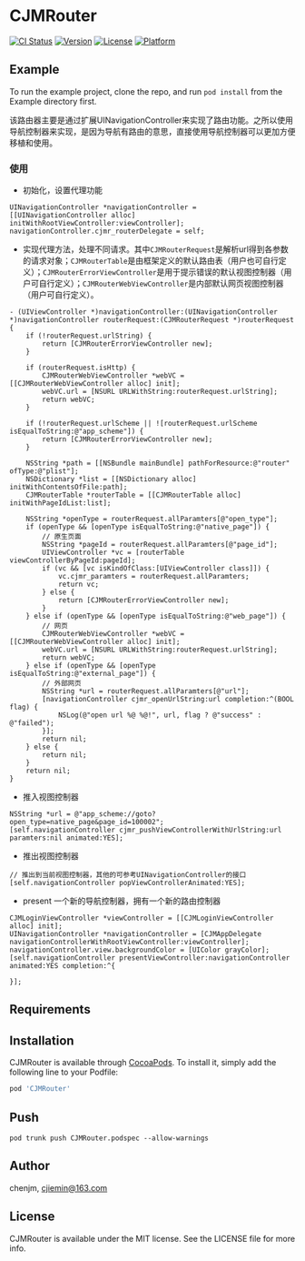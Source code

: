 # CJMRouter

[![CI Status](https://img.shields.io/travis/chenjm/CJMRouter.svg?style=flat)](https://travis-ci.org/chenjm/CJMRouter)
[![Version](https://img.shields.io/cocoapods/v/CJMRouter.svg?style=flat)](https://cocoapods.org/pods/CJMRouter)
[![License](https://img.shields.io/cocoapods/l/CJMRouter.svg?style=flat)](https://cocoapods.org/pods/CJMRouter)
[![Platform](https://img.shields.io/cocoapods/p/CJMRouter.svg?style=flat)](https://cocoapods.org/pods/CJMRouter)

## Example

To run the example project, clone the repo, and run `pod install` from the Example directory first.

该路由器主要是通过扩展UINavigationController来实现了路由功能。之所以使用导航控制器来实现，是因为导航有路由的意思，直接使用导航控制器可以更加方便移植和使用。

### 使用

- 初始化，设置代理功能

```objc
UINavigationController *navigationController = [[UINavigationController alloc] initWithRootViewController:viewController];
navigationController.cjmr_routerDelegate = self;
```

- 实现代理方法，处理不同请求。其中`CJMRouterRequest`是解析url得到各参数的请求对象；`CJMRouterTable`是由框架定义的默认路由表（用户也可自行定义）；`CJMRouterErrorViewController`是用于提示错误的默认视图控制器（用户可自行定义）；`CJMRouterWebViewController`是内部默认网页视图控制器（用户可自行定义）。

```objc
- (UIViewController *)navigationController:(UINavigationController *)navigationController routerRequest:(CJMRouterRequest *)routerRequest {
    if (!routerRequest.urlString) {
        return [CJMRouterErrorViewController new];
    }
        
    if (routerRequest.isHttp) {
        CJMRouterWebViewController *webVC = [[CJMRouterWebViewController alloc] init];
        webVC.url = [NSURL URLWithString:routerRequest.urlString];
        return webVC;
    }

    if (!routerRequest.urlScheme || ![routerRequest.urlScheme isEqualToString:@"app_scheme"]) {
        return [CJMRouterErrorViewController new];
    }

    NSString *path = [[NSBundle mainBundle] pathForResource:@"router" ofType:@"plist"];
    NSDictionary *list = [[NSDictionary alloc] initWithContentsOfFile:path];
    CJMRouterTable *routerTable = [[CJMRouterTable alloc] initWithPageIdList:list];
    
    NSString *openType = routerRequest.allParamters[@"open_type"];
    if (openType && [openType isEqualToString:@"native_page"]) {
        // 原生页面
        NSString *pageId = routerRequest.allParamters[@"page_id"];
        UIViewController *vc = [routerTable viewControllerByPageId:pageId];
        if (vc && [vc isKindOfClass:[UIViewController class]]) {
            vc.cjmr_paramters = routerRequest.allParamters;
            return vc;
        } else {
            return [CJMRouterErrorViewController new];
        }
    } else if (openType && [openType isEqualToString:@"web_page"]) {
        // 网页
        CJMRouterWebViewController *webVC = [[CJMRouterWebViewController alloc] init];
        webVC.url = [NSURL URLWithString:routerRequest.urlString];
        return webVC;
    } else if (openType && [openType isEqualToString:@"external_page"]) {
        // 外部网页
        NSString *url = routerRequest.allParamters[@"url"];
        [navigationController cjmr_openUrlString:url completion:^(BOOL flag) {
            NSLog(@"open url %@ %@!", url, flag ? @"success" : @"failed");
        }];
        return nil;
    } else {
        return nil;
    }
    return nil;
}
```

- 推入视图控制器

```objc
NSString *url = @"app_scheme://goto?open_type=native_page&page_id=100002";
[self.navigationController cjmr_pushViewControllerWithUrlString:url paramters:nil animated:YES];
```
- 推出视图控制器

```objc
// 推出到当前视图控制器，其他的可参考UINavigationController的接口
[self.navigationController popViewControllerAnimated:YES];
```

- present 一个新的导航控制器，拥有一个新的路由控制器

```objc
CJMLoginViewController *viewController = [[CJMLoginViewController alloc] init];
UINavigationController *navigationController = [CJMAppDelegate navigationControllerWithRootViewController:viewController];
navigationController.view.backgroundColor = [UIColor grayColor];
[self.navigationController presentViewController:navigationController animated:YES completion:^{
    
}];
```



## Requirements

## Installation

CJMRouter is available through [CocoaPods](https://cocoapods.org). To install
it, simply add the following line to your Podfile:

```ruby
pod 'CJMRouter'
```

## Push

```shell
pod trunk push CJMRouter.podspec --allow-warnings
```

## Author

chenjm, cjiemin@163.com

## License

CJMRouter is available under the MIT license. See the LICENSE file for more info.
